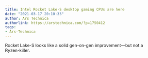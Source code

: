 ```yaml
---
title: Intel Rocket Lake-S desktop gaming CPUs are here
date: "2021-03-17 20:10:33"
author: Ars Technica
authorlink: https://arstechnica.com/?p=1750412
tags:
- Ars-Technica
---
```

Rocket Lake-S looks like a solid gen-on-gen improvement—but not a Ryzen-killer.